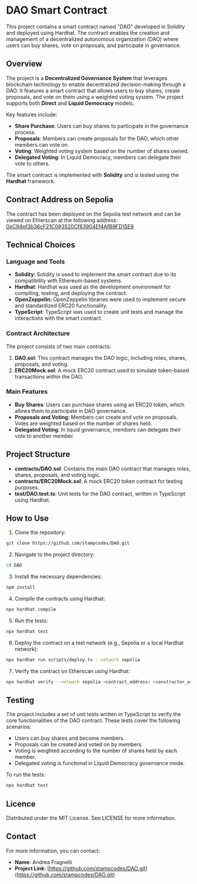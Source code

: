 # DAO Smart Contract

This project contains a smart contract named "DAO" developed in Solidity and deployed using Hardhat. The contract enables the creation and management of a decentralized autonomous organization (DAO) where users can buy shares, vote on proposals, and participate in governance.

## Overview

The project is a **Decentralized Governance System** that leverages blockchain technology to enable decentralized decision-making through a DAO. It features a smart contract that allows users to buy shares, create proposals, and vote on them using a weighted voting system. The project supports both **Direct** and **Liquid Democracy** models.

Key features include:

- **Share Purchase**: Users can buy shares to participate in the governance process.
- **Proposals**: Members can create proposals for the DAO, which other members can vote on.
- **Voting**: Weighted voting system based on the number of shares owned.
- **Delegated Voting**: In Liquid Democracy, members can delegate their vote to others.

The smart contract is implemented with **Solidity** and is tested using the **Hardhat** framework.

## Contract Address on Sepolia

The contract has been deployed on the Sepolia test network and can be viewed on Etherscan at the following address: [0xC94ef3b36cF21C093520Cf63904Ef4AfB9FD15E8](https://sepolia.etherscan.io/address/0xC94ef3b36cF21C093520Cf63904Ef4AfB9FD15E8)

## Technical Choices

### Language and Tools

- **Solidity**: Solidity is used to implement the smart contract due to its compatibility with Ethereum-based systems.
- **Hardhat**: Hardhat was used as the development environment for compiling, testing, and deploying the contract.
- **OpenZeppelin**: OpenZeppelin libraries were used to implement secure and standardized ERC20 functionality.
- **TypeScript**: TypeScript was used to create unit tests and manage the interactions with the smart contract.

### Contract Architecture

The project consists of two main contracts:

1. **DAO.sol**: This contract manages the DAO logic, including roles, shares, proposals, and voting.
2. **ERC20Mock.sol**: A mock ERC20 contract used to simulate token-based transactions within the DAO.

### Main Features

- **Buy Shares**: Users can purchase shares using an ERC20 token, which allows them to participate in DAO governance.
- **Proposals and Voting**: Members can create and vote on proposals. Votes are weighted based on the number of shares held.
- **Delegated Voting**: In liquid governance, members can delegate their vote to another member.

## Project Structure

- **contracts/DAO.sol**: Contains the main DAO contract that manages roles, shares, proposals, and voting logic.
- **contracts/ERC20Mock.sol**: A mock ERC20 token contract for testing purposes.
- **test/DAO.test.ts**: Unit tests for the DAO contract, written in TypeScript using Hardhat.

## How to Use

1. Clone the repository:

```sh
git clone https://github.com/stampcodes/DAO.git
```

2. Navigate to the project directory:

```sh
cd DAO
```

3. Install the necessary dependencies:

```sh
npm install
```

4. Compile the contracts using Hardhat:

```sh
npx hardhat compile
```

5. Run the tests:

```sh
npx hardhat test
```

6. Deploy the contract on a test network (e.g., Sepolia or a local Hardhat network):

```sh
npx hardhat run scripts/deploy.ts --network sepolia
```

7. Verify the contract on Etherscan using Hardhat:

```sh
npx hardhat verify --network sepolia <contract_address> <constructor_arguments>
```

## Testing

The project includes a set of unit tests written in TypeScript to verify the core functionalities of the DAO contract. These tests cover the following scenarios:

- Users can buy shares and become members.
- Proposals can be created and voted on by members.
- Voting is weighted according to the number of shares held by each member.
- Delegated voting is functional in Liquid Democracy governance mode.

To run the tests:

```sh
npx hardhat test
```

## Licence

Distributed under the MIT License. See LICENSE for more information.

## Contact

For more information, you can contact:

- **Name**: Andrea Fragnelli
- **Project Link**: [https://github.com/stampcodes/DAO.git](https://github.com/stampcodes/DAO.git)
